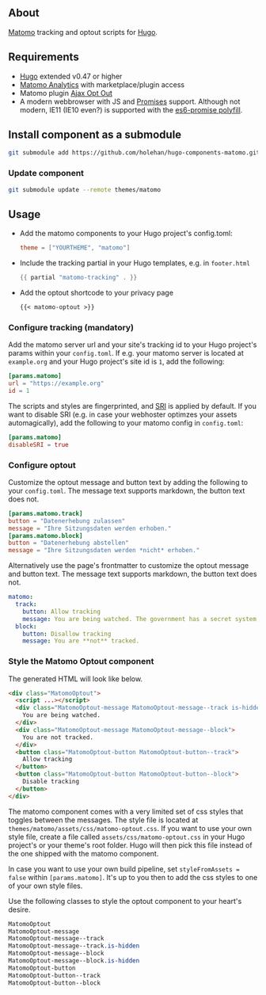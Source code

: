 ## About

[Matomo](https://matomo.org/) tracking and optout scripts for [Hugo](https://gohugo.io).

## Requirements

- [Hugo](https://gohugo.io) extended v0.47 or higher
- [Matomo Analytics](https://matomo.org/) with marketplace/plugin access
- Matomo plugin [Ajax Opt Out](https://plugins.matomo.org/AjaxOptOut)
- A modern webbrowser with JS and [Promises](https://caniuse.com/#feat=promises) support. Although not modern, IE11 (IE10 even?) is supported with the [es6-promise polyfill](https://github.com/stefanpenner/es6-promise).

## Install component as a submodule

```sh
git submodule add https://github.com/holehan/hugo-components-matomo.git themes/matomo
```

### Update component

```sh
git submodule update --remote themes/matomo
```

## Usage

- Add the matomo components to your Hugo project's config.toml:

  ```toml
  theme = ["YOURTHEME", "matomo"]
  ```

- Include the tracking partial in your Hugo templates, e.g. in `footer.html`

  ```go
  {{ partial "matomo-tracking" . }}
  ```

- Add the optout shortcode to your privacy page

  ```markdown
  {{< matomo-optout >}}
  ```

### Configure tracking (mandatory)

Add the matomo server url and your site's tracking id to your Hugo project's params within your `config.toml`. If e.g. your matomo server is located at `example.org` and your Hugo project's site id is `1`, add the following:

```toml
[params.matomo]
url = "https://example.org"
id = 1
```

The scripts and styles are fingerprinted, and [SRI](https://developer.mozilla.org/en-US/docs/Web/Security/Subresource_Integrity) is applied by default. If you want to disable SRI (e.g. in case your webhoster optimzes your assets automagically), add the following to your matomo config in `config.toml`:

```toml
[params.matomo]
disableSRI = true
```

### Configure optout

Customize the optout message and button text by adding the following to your `config.toml`. The message text supports markdown, the button text does not.

```toml
[params.matomo.track]
button = "Datenerhebung zulassen"
message = "Ihre Sitzungsdaten werden erhoben."
[params.matomo.block]
button = "Datenerhebung abstellen"
message = "Ihre Sitzungsdaten werden *nicht* erhoben."
```

Alternatively use the page's frontmatter to customize the optout message and button text. The message text supports markdown, the button text does not.

```yaml
matomo:
  track:
    button: Allow tracking
    message: You are being watched. The government has a secret system, a machine that spies on you every hour of every day.
  block:
    button: Disallow tracking
    message: You are **not** tracked.
```

### Style the Matomo Optout component

The generated HTML will look like below.

```html
<div class="MatomoOptout">
  <script ...></script>
  <div class="MatomoOptout-message MatomoOptout-message--track is-hidden">
    You are being watched.
  </div>
  <div class="MatomoOptout-message MatomoOptout-message--block">
    You are not tracked.
  </div>
  <button class="MatomoOptout-button MatomoOptout-button--track">
    Allow tracking
  </button>
  <button class="MatomoOptout-button MatomoOptout-button--block">
    Disable tracking
  </button>
</div>
```

The matomo component comes with a very limited set of css styles that toggles between the messages. The style file is located at `themes/matomo/assets/css/matomo-optout.css`. If you want to use your own style file, create a file called `assets/css/matomo-optout.css` in your Hugo project's or your theme's root folder. Hugo will then pick this file instead of the one shipped with the matomo component.

In case you want to use your own build pipeline, set `styleFromAssets = false` within `[params.matomo]`. It's up to you then to add the css styles to one of your own style files.

Use the following classes to style the optout component to your heart's desire.

```css
MatomoOptout
MatomoOptout-message
MatomoOptout-message--track
MatomoOptout-message--track.is-hidden
MatomoOptout-message--block
MatomoOptout-message--block.is-hidden
MatomoOptout-button
MatomoOptout-button--track
MatomoOptout-button--block
```
